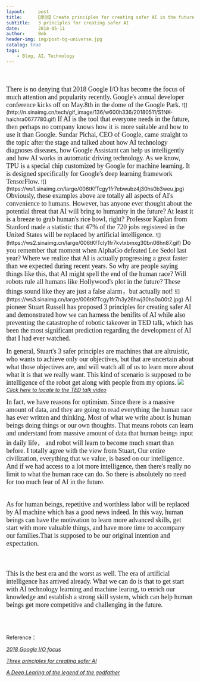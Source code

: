 ```yaml
---
layout:     post
title:     【原创】Create principles for creating safer AI in the future
subtitle:   3 principles for creating safer AI
date:       2018-05-11
author:     Bob
header-img: img/post-bg-universe.jpg
catalog: true
tags:
    - Blog, AI，Technology
---
```

<font size="4" face="Times New Roman">
<br>
<br>
There is no denying that 2018 Google I/O has become the focus of much attention and popularity recently. Google's annual developer conference kicks off on May.8th in the dome of the Google Park.
</font>
![](http://n.sinaimg.cn/tech/gif_image/136/w600h336/20180511/S1NK-haichra0677780.gif)
<font size="4" face="Times New Roman">
If AI is the tool that everyone needs in the future, then perhaps no company knows how it is more suitable and how to use it than Google. Sundar Pichai, CEO of Google, came straight to the topic after the stage and talked about how AI technology diagnoses diseases, how Google Assistant can help us intelligently and how AI works in automatic driving technology. As we know, TPU is a special chip customized by Google for machine learning. It is designed specifically for Google's deep learning framework TensorFlow.
</font>
![](https://ws1.sinaimg.cn/large/006tKfTcgy1fr7ebwubz4j30hs0b3weu.jpg)

<font size="4" face="Times New Roman">
Obviously, these examples above are totally all aspects of AI's convenience to humans. However, has anyone ever thought about the potential threat that AI will bring to humanity in the future? At least it is a breeze to grab human's rice bowl, right? Professor Kaplan from Stanford made a statistic that 47% of the 720 jobs registered in the United States will be replaced by artificial intelligence.
</font>
![](https://ws2.sinaimg.cn/large/006tKfTcly1fr7kvtxbmxg30bn06hn87.gif)

<font size="4" face="Times New Roman">
Do you remember that moment when AlphaGo defeated Lee Sedol last year? Where we realize that AI is actually progressing a great faster than we expected during recent years. So why are people saying things like this, that AI might spell the end of the human race? Will robots rule all humans like Hollywood's plot in the future? These things sound like they are just a false alarm，but actually not! 
</font>
![](https://ws3.sinaimg.cn/large/006tKfTcgy1fr7h3y26hwj30hs0a00t2.jpg)

<font size="4" face="Times New Roman">
AI pioneer Stuart Russell has proposed 3 principles for creating safer AI and demonstrated how we can harness the benifits of AI while also preventing the catastrophe of robotic takeover in TED talk, which has been the most significant prediction regarding the development of AI that I had ever watched.    
<br>


In general, Stuart's 3 safer principles are machines that are altruistic, who wants to achieve only our objectives, but that are uncertain about what those objectives are, and will watch all of us to learn more about what it is that we really want. This kind of scenario is supposed to be intelligence of the robot get along with people from my opions.
</font>
![](https://ws3.sinaimg.cn/large/006tKfTcly1fr7jiurfmxj31620qgq7f.jpg)
      [*Click here to locate to the TED talk video*](https://www.ted.com/talks/stuart_russell_3_principles_for_creating_safer_ai)


<font size="4" face="Times New Roman">
In fact, we have reasons for optimism. Since there is a massive amount of data, and they are going to read everything the human race has ever written and thinking. Most of what we write about is human beings doing things or our own thoughts. That means robots can learn and understand from massive amount of data that human beings input in daily life， and robot will learn to become much smart than before. I totally agree with the view from Stuart, Our entire civilization, everything that we value, is based on our intelligence. And if we had access to a lot more intelligence, then there's really no limit to what the human race can do. So there is absolutely no need for too much fear of AI in the future.   
<br>
<br>



As for human beings, repetitive and worthless labor will be replaced by AI machine which has a good news indeed. In this way, human beings can have the motivation to learn more advanced skills, get start with more valuable things, and have more time to accompany our families.That is supposed to be our original intention and expectation.    
<br>
<br>


This is the best era and the worst as well. The era of artificial intelligence has arrived already. What we can do is that to get start with AI technology learning and machine learing, to enrich our knowledge and establish a strong skill system, which can help human beings get more competitive and challenging in the future.   

</font>

<br>
<br>


Reference：

[*2018 Google I/O focus*](https://www.zhihu.com/question/275930989/answer/386942714?from=timeline&utm_medium=social&utm_member=YTdmNWNjYTk1YTA1N2IxMzQ0MmQ2NWQzYmNhOWI0NmU%3D%0A&utm_source=wechat_session)

[*Three principles for creating safer AI*](https://www.ted.com/talks/stuart_russell_3_principles_for_creating_safer_ai)

[*A Deep Learing of the legend of the godfather*](https://open.163.com/movie/2017/8/9/9/MCS5AQH7J_MCS5PHV99.html)





